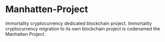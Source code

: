 # Manhatten-Project
Immortality cryptocurrency dedicated blockchain project. Immortality cryptocurrency migration to its own blockchain project is codenamed the Manhatten Project. 
